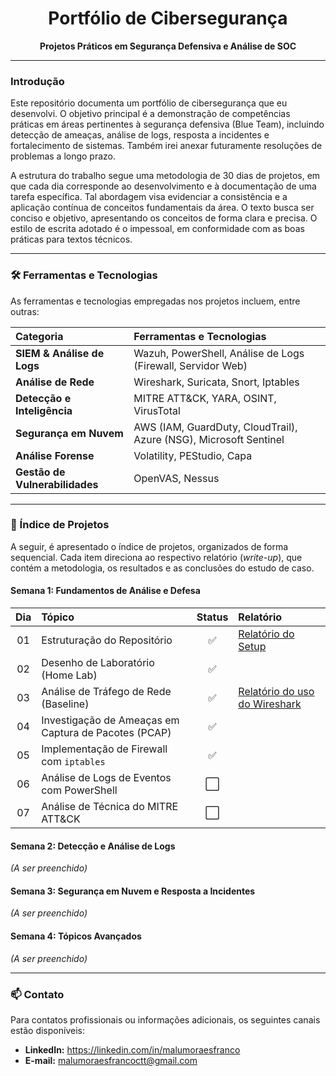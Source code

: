 <div align="center">
  <h1>Portfólio de Cibersegurança</h1>
  <p><strong>Projetos Práticos em Segurança Defensiva e Análise de SOC</strong></p>
</div>

---

### Introdução

Este repositório documenta um portfólio de cibersegurança que eu desenvolvi. O objetivo principal é a demonstração de competências práticas em áreas pertinentes à segurança defensiva (Blue Team), incluindo detecção de ameaças, análise de logs, resposta a incidentes e fortalecimento de sistemas. Também irei anexar futuramente resoluções de problemas a longo prazo.

A estrutura do trabalho segue uma metodologia de 30 dias de projetos, em que cada dia corresponde ao desenvolvimento e à documentação de uma tarefa específica. Tal abordagem visa evidenciar a consistência e a aplicação contínua de conceitos fundamentais da área. O texto busca ser conciso e objetivo, apresentando os conceitos de forma clara e precisa. O estilo de escrita adotado é o impessoal, em conformidade com as boas práticas para textos técnicos.

---

### 🛠️ Ferramentas e Tecnologias

As ferramentas e tecnologias empregadas nos projetos incluem, entre outras:

| Categoria | Ferramentas e Tecnologias |
| :--- | :--- |
| **SIEM & Análise de Logs** | Wazuh, PowerShell, Análise de Logs (Firewall, Servidor Web) |
| **Análise de Rede** | Wireshark, Suricata, Snort, Iptables |
| **Detecção e Inteligência** | MITRE ATT&CK, YARA, OSINT, VirusTotal |
| **Segurança em Nuvem** | AWS (IAM, GuardDuty, CloudTrail), Azure (NSG), Microsoft Sentinel |
| **Análise Forense** | Volatility, PEStudio, Capa |
| **Gestão de Vulnerabilidades**| OpenVAS, Nessus |

---

### 🚀 Índice de Projetos

A seguir, é apresentado o índice de projetos, organizados de forma sequencial. Cada item direciona ao respectivo relatório (*write-up*), que contém a metodologia, os resultados e as conclusões do estudo de caso.

#### Semana 1: Fundamentos de Análise e Defesa

| Dia | Tópico | Status | Relatório |
|:---:|:---|:---:|:---|
| 01 | Estruturação do Repositório | ✅ | [Relatório do Setup](01-setup/README.md)|
| 02 | Desenho de Laboratório (Home Lab) | ✅ |
  | 03 | Análise de Tráfego de Rede (Baseline) | ✅ | [Relatório do uso do Wireshark](03-wireshark/Relatorio.md) |
| 04 | Investigação de Ameaças em Captura de Pacotes (PCAP) | ✅ | |
| 05 | Implementação de Firewall com `iptables` | ✅ 
| 06 | Análise de Logs de Eventos com PowerShell | ⬜ 
| 07 | Análise de Técnica do MITRE ATT&CK | ⬜ |

#### Semana 2: Detecção e Análise de Logs
*(A ser preenchido)*

#### Semana 3: Segurança em Nuvem e Resposta a Incidentes
*(A ser preenchido)*

#### Semana 4: Tópicos Avançados
*(A ser preenchido)*

---

### 📫 Contato

Para contatos profissionais ou informações adicionais, os seguintes canais estão disponíveis:

* **LinkedIn:** https://linkedin.com/in/malumoraesfranco
* **E-mail:** malumoraesfrancoctt@gmail.com
